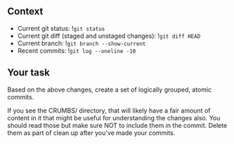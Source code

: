 ## Context

- Current git status: !`git status`
- Current git diff (staged and unstaged changes): !`git diff HEAD`
- Current branch: !`git branch --show-current`
- Recent commits: !`git log --oneline -10`

## Your task

Based on the above changes, create a set of logically grouped, atomic commits.

If you see the CRUMBS/ directory, that will likely have a fair amount of content
in it that might be useful for understanding the changes also. You should read
those but make sure NOT to include them in the commit. Delete them as part of
clean up after you've made your commits.
